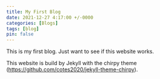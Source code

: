 ```yaml
---
title: My First Blog
date: 2021-12-27 4:17:00 +/-0000
categories: [Blogs]
tags: [blog]
pin: false
---
```


This is my first blog. Just want to see if this website works.

This website is build by Jekyll with the chirpy theme (https://github.com/cotes2020/jekyll-theme-chirpy).

